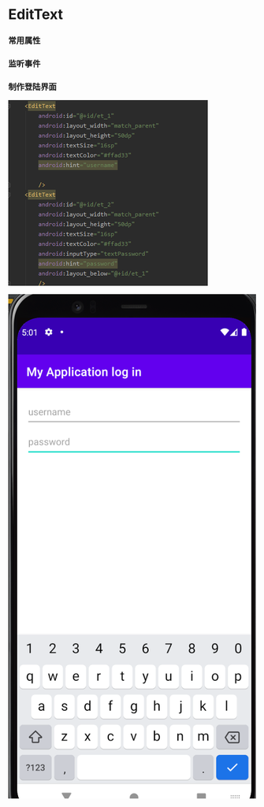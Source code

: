 # EditText

### 常用属性

### 监听事件

### 制作登陆界面

![](.gitbook/assets/image%20%281%29.png)

![](.gitbook/assets/image%20%2820%29.png)

